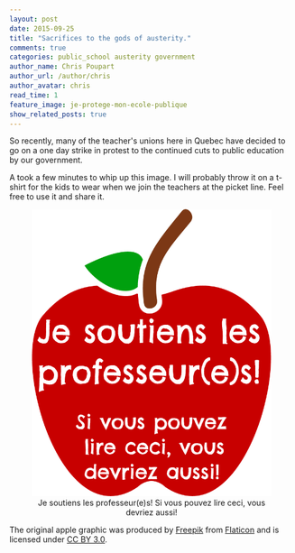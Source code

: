 ```yaml
---
layout: post
date: 2015-09-25
title: "Sacrifices to the gods of austerity."
comments: true
categories: public_school austerity government
author_name: Chris Poupart
author_url: /author/chris
author_avatar: chris
read_time: 1
feature_image: je-protege-mon-ecole-publique
show_related_posts: true
---
```


So recently, many of the teacher's unions here in Quebec have decided to go on
a one day strike in protest to the continued cuts to public education by our 
government.

A took a few minutes to whip up this image. I will probably throw it on a
t-shirt for the kids to wear when we join the teachers at the picket line. Feel
free to use it and share it.

<div style="text-align: center;"><figure><img src="/img/support_your_teachers.png">
<figcaption>Je soutiens les professeur(e)s! Si vous pouvez lire ceci, vous devriez aussi!</figcaption></figure></div>

The original apple graphic was produced by 
[Freepik](http://www.freepik.com/) from [Flaticon](http://www.flaticon.com/) 
and is licensed under [CC BY 3.0](http://creativecommons.org/licenses/by/3.0/).
